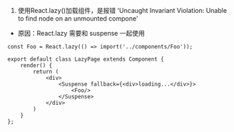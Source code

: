 1. 使用React.lazy()加载组件，是报错 'Uncaught Invariant Violation: Unable to find node on an unmounted compone'

- 原因：React.lazy 需要和 suspense 一起使用
```
const Foo = React.lazy(() => import('../components/Foo'));

export default class LazyPage extends Component {
    render() {
        return (
            <div>
                <Suspense fallback={<div>loading...</div>}>
                    <Foo/>
                </Suspense>
            </div>
        )
    }
};
```